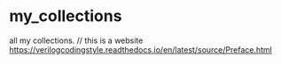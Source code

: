 # my_collections
all my collections.
// this is a website
https://verilogcodingstyle.readthedocs.io/en/latest/source/Preface.html
